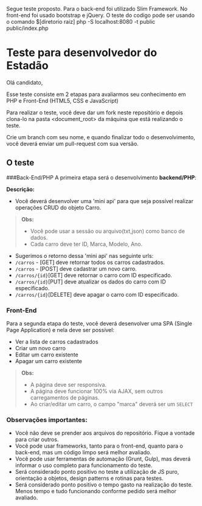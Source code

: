 Segue teste proposto.
Para o back-end foi utilizado Slim Framework.
No front-end foi usado bootstrap e jQuery.
O teste do codigo pode ser usando o comando
$[diretorio raiz] php -S localhost:8080 -t public public/index.php


Teste para desenvolvedor do Estadão
==============================

Olá candidato,

Esse teste consiste em 2 etapas para avaliarmos seu conhecimento em PHP e Front-End (HTML5, CSS e JavaScript)

Para realizar o teste, você deve dar um fork neste repositório e depois clona-lo na pasta <document_root> da máquina que está realizando o teste.

Crie um branch com seu nome, e quando finalizar todo o desenvolvimento, você deverá enviar um pull-request com sua versão.


O teste
--------

###Back-End/PHP
A primeira etapa será o desenvolvimento **backend/PHP**:

**Descrição:**

- Você deverá desenvolver uma 'mini api' para que seja possível realizar operações CRUD do objeto Carro.
> **Obs:**
>  - Você pode usar a sessão ou arquivo(txt,json) como banco de dados.
>  - Cada carro deve ter ID, Marca, Modelo, Ano.

- Sugerimos o retorno dessa 'mini api' nas seguinte urls:
 - `/carros` - [GET] deve retornar todos os carros cadastrados.
 - `/carros` - [POST] deve cadastrar um novo carro.
 - `/carros/{id}`[GET] deve retornar o carro com ID especificado.
 - `/carros/{id}`[PUT] deve atualizar os dados do carro com ID especificado.
 - `/carros/{id}`[DELETE] deve apagar o carro com ID especificado.

### Front-End

Para a segunda etapa do teste, você deverá desenvolver uma SPA (Single Page Application) e nela deve ser possível:

- Ver a lista de carros cadastrados
- Criar um novo carro
- Editar um carro existente
- Apagar um carro existente

> **Obs:**
> - A página deve ser responsiva.
> - A página deve funcionar 100% via AJAX, sem outros carregamentos de páginas.
> - Ao criar/editar um carro, o campo "marca" deverá ser um `SELECT`


### Observações importantes:

 - Você não deve se prender aos arquivos do repositório. Fique a vontade para criar outros.
 - Você pode usar frameworks, tanto para o front-end, quanto para o back-end, mas um código limpo será melhor avaliado.
 - Você pode usar ferramentas de automação (Grunt, Gulp), mas deverá informar o uso completo para funcionamento do teste.
 - Será considerado ponto positivo no teste a utilização de JS puro, orientação a objetos, design patterns e rotinas para testes.
 - Será considerado ponto positivo o tempo gasto na realização do teste. Menos tempo e tudo funcionando conforme pedido será
melhor avaliado.
